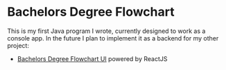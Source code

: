 # Bachelors Degree Flowchart

This is my first Java program I wrote, currently designed to work as a console app. In the future I plan to implement it as a backend for my other project:


- [Bachelors Degree Flowchart UI](https://github.com/yoelbuzgalo/yoel-bs-flowchart.git) powered by ReactJS